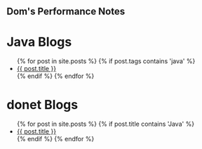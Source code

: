 ## Dom's Performance Notes

# Java Blogs
<ul>
  {% for post in site.posts %}
    {% if post.tags contains 'java' %}
        <li>
        <a href="{{ site.baseurl }}{{ post.url }}">{{ post.title }} </a>
        </li>
    {% endif %}
  {% endfor %}
</ul>

# donet Blogs
<ul>
  {% for post in site.posts %}
  {% if post.title contains 'Java' %}
    <li>
      <a href="{{ site.baseurl }}{{ post.url }}">{{ post.title }} </a>
    </li>
    {% endif %}
  {% endfor %}
</ul>